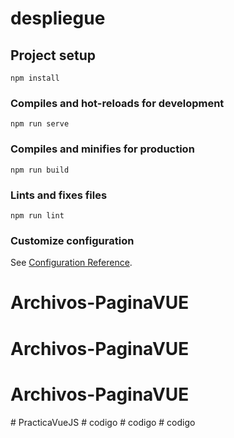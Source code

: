 # despliegue

## Project setup
```
npm install
```

### Compiles and hot-reloads for development
```
npm run serve
```

### Compiles and minifies for production
```
npm run build
```

### Lints and fixes files
```
npm run lint
```

### Customize configuration
See [Configuration Reference](https://cli.vuejs.org/config/).
# Archivos-PaginaVUE
# Archivos-PaginaVUE
# Archivos-PaginaVUE
#   P r a c t i c a V u e J S  
 #   c o d i g o  
 #   c o d i g o  
 #   c o d i g o  
 
